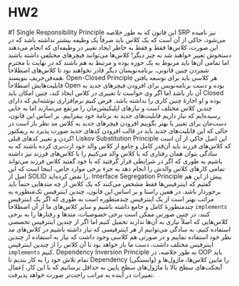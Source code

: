 # HW2

#1
Single Responsibility Principle
این قانون که به طور خلاصه SRP نیز نامیده می‌شود، حاکی از آن است که یک کلاس باید صرفاً یک وظیفه بیشتر نداشته باشد که در این صورت، کلاس‌ها فقط و فقط به خاطر ایجاد تغییر در وظیفه‌ای که انجام می‌دهند دستخوش تغییر خواهند شد نه چیز دیگر! کلاس‌ها می‌توانند فیچرهای مختلفی داشته باشند اما تمامی آن‌ها باید مربوط به یک حوزه بوده و مرتبط به هم باشند که در نهایت با محترم شمردن چنین قانونی، برنامه‌نویسان دیگر قادر نخواهند بود تا کلاس‌های اصطلاحاً همه‌فن‌حریف بنویسند.
Open-Closed Principle
هر کلاسی باید برای توسعه یافتن قابلیت‌هایش اصطلاحاً Open بوده و دست برنامه‌نویس برای افزودن فیچرهای جدید به آن باز باشد اما اگر وی خواست تا تغییری در کلاس ایجاد کند، چنین امکان باید Closed بوده و او اجازهٔ چنین کاری را نداشته باشد. فرض کنیم نرم‌افزاری نوشته‌ایم که دارای چندین کلاس مختلف است و نیازهای اپلیکیشن‌مان را مرتفع می‌سازند اما به جایی رسیده‌ایم که نیاز داریم قابلیت‌های جدید به برنامهٔ خود بیفزاییم. بر اساس این قانون، دست‌مان برای تغییر یا بهتر بگوییم افزودن فیچرهای جدید به کلاس مد نظر باز است در حالی که این قابلیت‌های جدید باید در قالب افزودن کدهای جدید صورت پذیرد نه ریفکتور کردن و تغییر کدهای قبلی!
Liskov Substitution Principle
این اصل حاکی از آن است که کلاس‌های فرزند باید آن‌قدر کامل و جامع از کلاس والد خود ارث‌بری کرده باشند که به سادگی بتوان همان رفتاری که با کلاس والد می‌کنیم را با کلاس‌های فرزند نیز داشته باشیم به طوری که اگر در شرایطی قرار گرفتید که با خود گفتید کلاس فرزند می‌تواند تمامی کارهای کلاس والدش را انجام دهد به جزء برخی موارد خاص، اینجا است که این اصل از SOLID را نقض کرده‌اید.
Interface Segregation Principle
پیش از این هم گفتیم که اینترفیس‌ها فقط مشخص می‌کنند که یک کلاس از چه متدهایی حتماً باید برخوردار باشد. در همین راستا و بر اساس این قانون، چندین اینترفیس تک‌منظوره به مراتب بهتر است از یک اینترفیس چندمنظوره است به طوری که اگر یک اینترفیس چندمنظورهٔ کامل و جامع داشته باشیم و سایر کلاس‌های ما از آن اصطلاحاً `implements` کنند،‌ در چنین صورتی ممکن است برخی خصوصیات، متدها و رفتارها را به برخی کلاس‌هایی که اصلاً نیازی به آن‌ها ندارند تحمیل کنیم اما اگر از چندین اینترفیس تخصصی استفاده کنیم، به سادگی می‌توانیم از هر اینترفیسی که نیاز داشته باشیم در کلاس‌های مد نظر خود استفاده نماییم و در صورتی هم کلاسی وجود داشت که نیاز به استفاده از چندین اینترفیس مختلف داشت، دست ما باز خواهد بود تا آن کلاس را از چندین اینترفیس `implements` کنیم.
Dependency Inversion Principle
به طور خلاصه، در OOP باید تمام تلاش خود را به کار بندیم تا Dependency (وابستگی) را مابین کلاس‌ها، ماژول‌ها و آبجکت‌های سطح بالا با ماژول‌های سطح پایین به حداقل برسانیم که با این کار، اِعمال تغییرات در آینده به مراتب راحت‌تر صورت خواهد پذیرفت.
